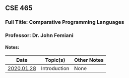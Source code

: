 ## CSE 465
### Full Title: Comparative Programming Languages
### Professor: Dr. John Femiani

#### Notes:

|    Date    | Topic(s) | Other Notes |
| ---------- | -------- | ----- |
| [2020.01.28](2020.01.28.md) | Introduction | None |